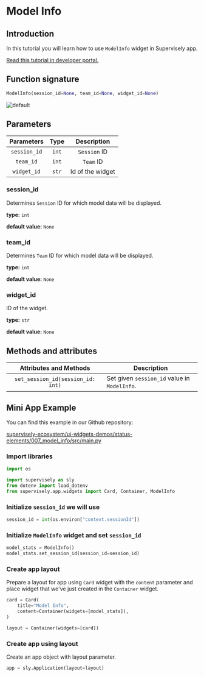 # Model Info

## Introduction

In this tutorial you will learn how to use `ModelInfo` widget in Supervisely app.

[Read this tutorial in developer portal.](https://developer.supervisely.com/app-development/widgets/status-elements/modelinfo)

## Function signature

```python
ModelInfo(session_id=None, team_id=None, widget_id=None)
```

![default](https://user-images.githubusercontent.com/120389559/219638497-b20cda0e-ec0b-40dc-925d-21cadf9b19d6.png)

## Parameters

|  Parameters  | Type  |   Description    |
| :----------: | :---: | :--------------: |
| `session_id` | `int` |   `Session` ID   |
|  `team_id`   | `int` |    `Team` ID     |
| `widget_id`  | `str` | Id of the widget |

### session_id

Determines `Session` ID for which model data will be displayed.

**type:** `int`

**default value:** `None`

### team_id

Determines `Team` ID for which model data will be displayed.

**type:** `int`

**default value:** `None`

### widget_id

ID of the widget.

**type:** `str`

**default value:** `None`

## Methods and attributes

|      Attributes and Methods       | Description                                  |
| :-------------------------------: | -------------------------------------------- |
| `set_session_id(session_id: int)` | Set given `session_id` value in `ModelInfo`. |

## Mini App Example

You can find this example in our Github repository:

[supervisely-ecosystem/ui-widgets-demos/status-elements/007_model_info/src/main.py](<https://github.com/supervisely-ecosystem/ui-widgets-demos/blob/master/status elements/007_model_info/src/main.py>)

### Import libraries

```python
import os

import supervisely as sly
from dotenv import load_dotenv
from supervisely.app.widgets import Card, Container, ModelInfo
```

### Initialize `session_id` we will use

```python
session_id = int(os.environ["context.sessionId"])
```

### Initialize `ModelInfo` widget and set `session_id`

```python
model_stats = ModelInfo()
model_stats.set_session_id(session_id=session_id)
```

### Create app layout

Prepare a layout for app using `Card` widget with the `content` parameter and place widget that we've just created in the `Container` widget.

```python
card = Card(
    title="Model Info",
    content=Container(widgets=[model_stats]),
)

layout = Container(widgets=[card])
```

### Create app using layout

Create an app object with layout parameter.

```python
app = sly.Application(layout=layout)
```
